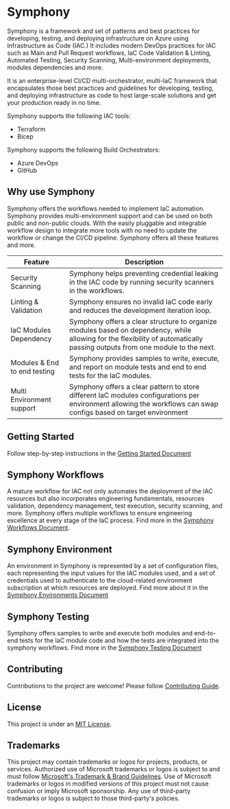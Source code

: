 # Symphony

Symphony is a framework and set of patterns and best practices for developing, testing, and deploying infrastructure on Azure using Infrastructure as Code (IAC.) It includes modern DevOps practices for IAC  such as Main and Pull Request workflows, IaC Code Validation & Linting, Automated Testing, Security Scanning, Multi-environment deployments, modules dependencies and more.

It is an enterprise-level CI/CD multi-orchestrator, multi-IaC framework that encapsulates those best practices and guidelines for developing, testing, and deploying infrastructure as code to host large-scale solutions and get your production ready in no time.

Symphony supports the following IAC tools:

- Terraform
- Bicep

Symphony supports the following Build Orchestrators:

- Azure DevOps
- GitHub

## Why use Symphony

Symphony offers the workflows needed to implement IaC automation. Symphony provides multi-environment support and can be used on both public and non-public clouds. With the easily pluggable and integrable workflow design to integrate more tools with no need to update the workflow or change the CI/CD pipeline. Symphony offers all these features and more.

| Feature                      | Description                                                                                                                                                                 |
| ---------------------------- | --------------------------------------------------------------------------------------------------------------------------------------------------------------------------- |
| Security Scanning            | Symphony helps preventing credential leaking in the IAC code by running security scanners in the workflows.                                                                 |
| Linting & Validation         | Symphony ensures no invalid IaC code early and reduces the development iteration loop.                                                                                      |
| IaC Modules Dependency       | Symphony offers a clear structure to organize modules based on dependency, while allowing for the flexibility of automatically passing outputs from one module to the next. |
| Modules & End to end testing | Symphony  provides samples to write, execute, and report on module tests and end to end tests for the IaC modules.                                                          |
| Multi Environment support    | Symphony offers a clear pattern to store different IaC modules configurations per environment allowing the workflows can swap configs based on target environment           |

## Getting Started

Follow step-by-step instructions in the [Getting Started Document](./docs/GETTING_STARTED.md)

## Symphony Workflows

A mature workflow for IAC not only automates the deployment of the IAC resources but also incorporates engineering fundamentals, resources validation, dependency management, test execution, security scanning, and more. Symphony offers multiple workflows to ensure engineering excellence at every stage of the IaC process. Find more in the [Symphony Workflows Document](./docs/WORKFLOW.md).

## Symphony Environment

An environment in Symphony is represented by a set of configuration files, each representing the input values for the IAC modules used, and a set of credentials used to authenticate to the cloud-related environment subscription at which resources are deployed. Find more about it in the [Symphony Environments Document](./docs/ENVIRONMENT.md)

## Symphony Testing

Symphony offers samples to write and execute both modules and end-to-end tests for the IaC module code and how the tests are integrated into the symphony workflows. Find more in the [Symphony Testing Document](./docs/TESTING.md)

## Contributing

Contributions to the project are welcome! Please follow [Contributing Guide](CONTRIBUTING.md).

## License

This project is under an [MIT License](LICENSE).

## Trademarks

This project may contain trademarks or logos for projects, products, or services. Authorized use of Microsoft trademarks or logos is subject to and must follow [Microsoft's Trademark & Brand Guidelines](https://www.microsoft.com/en-us/legal/intellectualproperty/trademarks). Use of Microsoft trademarks or logos in modified versions of this project must not cause confusion or imply Microsoft sponsorship. Any use of third-party trademarks or logos is subject to those third-party's policies.
